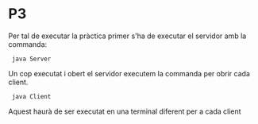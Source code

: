 # P3
Per tal de executar la pràctica primer s'ha de executar el servidor amb la commanda:

     java Server
Un cop executat i obert el servidor executem la commanda per obrir cada client. 

     java Client
Aquest haurà de ser executat en una terminal diferent per a cada client
